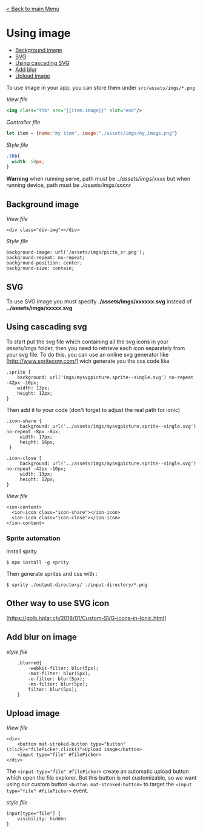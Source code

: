 [< Back to main Menu](https://github.com/gsoulie/Mobile-App-Development/blob/master/ionic2-test.md)    

# Using image

* [Background image](#background-image)    
* [SVG](#svg)    
* [Using cascading SVG](#using-cascading-svg)    
* [Add blur](#add-blur-on-image)    
* [Upload image](#upload-image)    

To use image in your app, you can store them under ```src/assets/imgs/*.png```

*View file*

```xml
<img class="thb" src="{{item.image}}" slot="end"/>
```

*Controller file*

```javascript
let item = {name:"my item", image:"./assets/imgs/my_image.png"}
```

*Style file*

```css
.thb{
  width: 50px;
}
```

**Warning** when running serve, path must be *../assets/imgs/xxxx* but when running device, path must be *./assets/imgs/xxxxx*

## Background image

*View file*
```
<div class="div-img"></div>
```

*Style file*
```
background-image: url('/assets/imgs/picto_sr.png');
background-repeat: no-repeat;
background-position: center;
background-size: contain;
```

## SVG

To use SVG image you must specify **./assets/imgs/xxxxxx.svg** instead of **../assets/imgs/xxxxx.svg**

## Using cascading svg

To start put the svg file which containing all the svg icons in your *assets/imgs* folder, then you need to retrieve each icon separately from your svg file. To do this, you can use an online svg generator like [http://www.spritecow.com/] wich generate you the css code like

```
.sprite {
	background: url('imgs/mysvgpicture.sprite--single.svg') no-repeat -42px -10px;
	width: 13px;
	height: 12px;
}
```

Then add it to your code (don't forget to adjust the real path for ionic)

```
.icon-share {
     background: url('../assets/imgs/mysvgpicture.sprite--single.svg') no-repeat -8px -8px;
     width: 17px;
     height: 16px;
 }
      
.icon-close {
     background: url('../assets/imgs/mysvgpicture.sprite--single.svg') no-repeat -42px -10px;
     width: 13px;
     height: 12px;
}
```

*View file*

```
<ion-content>
  <ion-icon class="icon-share"></ion-icon>
  <ion-icon class="icon-close"></ion-icon>
</ion-content>
```

### Sprite automation

Install sprity
```
$ npm install -g sprity
```

Then generate sprites and css with :

```
$ sprity ./output-directory/ ./input-directory/*.png
```

## Other way to use SVG icon

[https://golb.hplar.ch/2018/01/Custom-SVG-icons-in-Ionic.html]    

## Add blur on image

*style file*

```
    .blurred{
        -webkit-filter: blur(5px);
        -moz-filter: blur(5px);
        -o-filter: blur(5px);
        -ms-filter: blur(5px);
        filter: blur(5px);
    }
```

## Upload image

*View file*
```
<div>
    <button mat-stroked-button type="button" (click)="filePicker.click()">Upload image</button>
    <input type="file" #filePicker>
</div>
```

The ```<input type="file" #filePicker>``` create an automatic upload button which open the file explorer. But this button is not customizable, so we want using our custom button ```<button mat-stroked-button>``` to target the ```<input type="file" #filePicker>``` event.

*style file*
```
input[type="file"] {
    visibility: hidden
}
```
